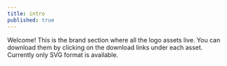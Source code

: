 ```yaml
---
title: intro
published: true
---
```


Welcome! This is the brand section where all the logo assets live. You can download them by clicking on the download links under each asset. Currently only SVG format is available.

